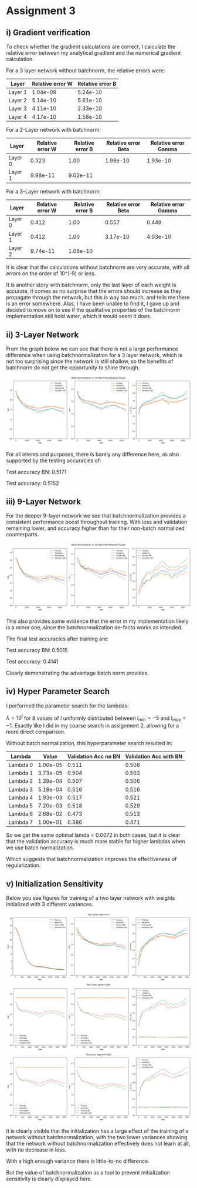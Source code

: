 # Assignment 3


## i) Gradient verification

To check whether the gradient calculations are correct, I calculate the relative error between my analytical gradient and the numerical gradient calculation.

For a 3 layer network without batchnorm, the relative errors were:

| Layer  | Relative error W  | Relative error B  |
|--------|-------------------|-------------------|
| Layer 1| 1.04e-09          | 5.24e-10          |
| Layer 2| 5.14e-10          | 5.61e-10          |
| Layer 3| 4.11e-10          | 2.33e-10          |
| Layer 4| 4.17e-10          | 1.58e-10          |



For a 2-Layer network with batchnorm:

| Layer  | Relative error W  | Relative error B  | Relative error Beta  | Relative error Gamma |
|--------|-------------------|-------------------|----------------------|----------------------|
| Layer 0| 0.323             | 1.00              | 1.98e-10             | 1.93e-10             |
| Layer 1| 9.98e-11          | 9.02e-11          |                      |                      |


For a 3-Layer network with batchnorm:

| Layer  | Relative error W  | Relative error B  | Relative error Beta  | Relative error Gamma |
|--------|-------------------|-------------------|----------------------|----------------------|
| Layer 0| 0.412             | 1.00              | 0.557                | 0.449                |
| Layer 1| 0.412             | 1.00              | 3.17e-10             | 4.03e-10             |
| Layer 2| 9.74e-11          | 1.08e-10          |                      |                      |


It is clear that the calculations without batchnorm are very accurate, with all errors on the order of 10^(-9) or less. 

It is another story with batchnorm, only the last layer of each weight is accurate, it comes as no surprise that the errors should increase as they propagate through the network, but this is way too much, and tells me there is an error somewhere. Alas, I have been unable to find it, I gave up and decided to move on to see if the qualitative properties of the batchnorm implementation still hold water, which it would seem it does.

## ii) 3-Layer Network

From the graph below we can see that there is not a large performance difference when using batchnormalization for a 3 layer network, which is not too surprising since the network is still shallow, so the benefits of batchnorm do not get the opportunity to shine through.

![loss and acc evolution 3 layers](Images/3layer.png)

For all intents and purposes, there is barely any difference here, as also supported by the testing accuracies of:

Test accuracy BN:  0.5171

Test accuracy:  0.5152

## iii) 9-Layer Network

For the deeper 9-layer network we see that batchnormalization provides a consistent performance boost throughout training. With loss and validation remaining lower, and accuracy higher than for their non-batch normalized counterparts.

![loss and acc evolution 9 layers](Images/9layer.png)

This also provides some evidence that the error in my implementation likely is a minor one, since the batchnormalization de-facto works as intended. 

The final test accuracies after training are:

Test accuracy BN:  0.5015

Test accuracy:  0.4141

Clearly demonstrating the advantage batch norm provides.

## iv) Hyper Parameter Search

I performed the parameter search for the lambdas:

$\lambda = 10^l$ for 8 values of $l$ uniformly distributed between $l_{min} = -5$ and $l_{max} = -1$. Exactly like I did in my coarse search in assignment 2, allowing for a more direct comparison.

Without batch normalization, this hyperparameter search resulted in:

| Lambda  | Value     | Validation Acc no BN | Validation Acc with BN |
|---------|-----------|---------------------|---------------------|
| Lambda 0| 1.00e-05  | 0.511               | 0.508               |
| Lambda 1| 3.73e-05  | 0.504               | 0.503               |
| Lambda 2| 1.39e-04  | 0.507               | 0.506               |
| Lambda 3| 5.18e-04  | 0.516               | 0.516               |
| Lambda 4| 1.93e-03  | 0.517               | 0.521               |
| Lambda 5| 7.20e-03  | 0.518               | 0.529               |
| Lambda 6| 2.68e-02  | 0.473               | 0.513               |
| Lambda 7| 1.00e-01  | 0.386               | 0.471               |



So we get the same optimal lamda = 0.0072 in both cases, but it is clear that the validation accuracy is much more stable for higher lambdas when we use batch normalization.

Which suggests that batchnormalization improves the effectiveness of regularization.

## v) Initialization Sensitivity

Below you see figures for training of a two layer network with weights initialized with 3 different variances.

![Sigma 1e-1](Images/sig1.png)
![Sigma 1e-3](Images/sig3.png)
![Sigma 1e-4](Images/sig4.png)

It is clearly visible that the initialization has a large effect of the training of a network without batchnormalization, with the two lower variances showing that the network without batchnormalization effectively does not learn at all, with no decrease in loss.

With a high enough variance there is little-to-no difference.

But the value of batchnormalization as a tool to prevent initialization sensitivity is clearly displayed here.